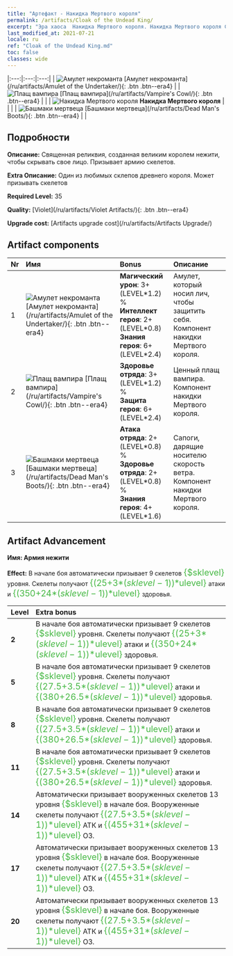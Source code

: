 ```yaml
---
title: "Артефакт - Накидка Мертвого короля"
permalink: /artifacts/Cloak of the Undead King/
excerpt: "Эра хаоса  Накидка Мертвого короля. Накидка Мертвого короля Священная реликвия, созданная великим королем нежити, чтобы скрывать свое лицо. Призывает армию скелетов."
last_modified_at: 2021-07-21
locale: ru
ref: "Cloak of the Undead King.md"
toc: false
classes: wide
---
```


  |:---:|:---:|:---:| 
  | ![Амулет некроманта](/images/t/artifact_40321.png) [Амулет некроманта](/ru/artifacts/Amulet of the Undertaker/){: .btn .btn--era4} |   | ![Плащ вампира](/images/t/artifact_40322.png) [Плащ вампира](/ru/artifacts/Vampire's Cowl/){: .btn .btn--era4} | 
  |   | ![Накидка Мертвого короля](/images/t/icon_artifact_32.png) **Накидка Мертвого короля** |  | 
  |   | ![Башмаки мертвеца](/images/t/artifact_40323.png) [Башмаки мертвеца](/ru/artifacts/Dead Man's Boots/){: .btn .btn--era4} |   | 


## Подробности

 **Описание:** Священная реликвия, созданная великим королем нежити, чтобы скрывать свое лицо. Призывает армию скелетов.

 **Extra Описание:** Один из любимых склепов древнего короля. Может призывать скелетов

 **Required Level:** 35

 **Quality:** [Violet](/ru/artifacts/Violet Artifacts/){: .btn .btn--era4}

 **Upgrade cost:** [Artifacts upgrade cost](/ru/artifacts/Artifacts Upgrade/)



## Artifact components

  | Nr |    Имя    |   Bonus | Описание | 
  |:---|:-----------|:--------|:------------| 
  | 1 | ![Амулет некроманта](/images/t/artifact_40321.png) [Амулет некроманта](/ru/artifacts/Amulet of the Undertaker/){: .btn .btn--era4} | **Магический урон**: 3+(LEVEL\*1.2) %<br/>**Интеллект героя**: 2+(LEVEL\*0.8)<br/>**Знания героя**: 6+(LEVEL\*2.4) | Амулет, который носил лич, чтобы защитить себя. Компонент накидки Мертвого короля. | 
  | 2 | ![Плащ вампира](/images/t/artifact_40322.png) [Плащ вампира](/ru/artifacts/Vampire's Cowl/){: .btn .btn--era4} | **Здоровье отряда**: 3+(LEVEL\*1.2) %<br/>**Защита героя**: 6+(LEVEL\*2.4) | Ценный плащ вампира. Компонент накидки Мертвого короля. | 
  | 3 | ![Башмаки мертвеца](/images/t/artifact_40323.png) [Башмаки мертвеца](/ru/artifacts/Dead Man's Boots/){: .btn .btn--era4} | **Атака отряда**: 2+(LEVEL\*0.8) %<br/>**Здоровье отряда**: 2+(LEVEL\*0.8) %<br/>**Знания героя**: 4+(LEVEL\*1.6) | Сапоги, дарящие носителю скорость ветра. Компонент накидки Мертвого короля. | 


## Artifact Advancement

 **Имя: Армия нежити**

 **Effect:** В начале боя автоматически призывает 9 скелетов <span style="color: #48b946;font-size:20px">{$sklevel}</span> уровня. Скелеты получают <span style="color: #48b946;font-size:20px">{(25+3*($sklevel-1))*$ulevel}</span> атаки и <span style="color: #48b946;font-size:20px">{(350+24*($sklevel-1))*$ulevel}</span> здоровья.

  |  Level  |    Extra bonus  | 
  |:--------|:----------------| 
  | **2** | В начале боя автоматически призывает 9 скелетов <span style="color: #48b946;font-size:20px">{$sklevel}</span> уровня. Скелеты получают <span style="color: #48b946;font-size:20px">{(25+3*($sklevel-1))*$ulevel}</span> атаки и <span style="color: #48b946;font-size:20px">{(350+24*($sklevel-1))*$ulevel}</span> здоровья. | 
  | **5** | В начале боя автоматически призывает 9 скелетов <span style="color: #48b946;font-size:20px">{$sklevel}</span> уровня. Скелеты получают <span style="color: #48b946;font-size:20px">{(27.5+3.5*($sklevel-1))*$ulevel}</span> атаки и <span style="color: #48b946;font-size:20px">{(380+26.5*($sklevel-1))*$ulevel}</span> здоровья. | 
  | **8** | В начале боя автоматически призывает 9 скелетов <span style="color: #48b946;font-size:20px">{$sklevel}</span> уровня. Скелеты получают <span style="color: #48b946;font-size:20px">{(27.5+3.5*($sklevel-1))*$ulevel}</span> атаки и <span style="color: #48b946;font-size:20px">{(380+26.5*($sklevel-1))*$ulevel}</span> здоровья. | 
  | **11** | В начале боя автоматически призывает 9 скелетов <span style="color: #48b946;font-size:20px">{$sklevel}</span> уровня. Скелеты получают <span style="color: #48b946;font-size:20px">{(27.5+3.5*($sklevel-1))*$ulevel}</span> атаки и <span style="color: #48b946;font-size:20px">{(380+26.5*($sklevel-1))*$ulevel}</span> здоровья. | 
  | **14** | Автоматически призывает вооруженных скелетов 13 уровня <span style="color: #48b946;font-size:20px">{$sklevel}</span> в начале боя. Вооруженные скелеты получают <span style="color: #48b946;font-size:20px">{(27.5+3.5*($sklevel-1))*$ulevel}</span> АТК и <span style="color: #48b946;font-size:20px">{(455+31*($sklevel-1))*$ulevel}</span> ОЗ. | 
  | **17** | Автоматически призывает вооруженных скелетов 13 уровня <span style="color: #48b946;font-size:20px">{$sklevel}</span> в начале боя. Вооруженные скелеты получают <span style="color: #48b946;font-size:20px">{(27.5+3.5*($sklevel-1))*$ulevel}</span> АТК и <span style="color: #48b946;font-size:20px">{(455+31*($sklevel-1))*$ulevel}</span> ОЗ. | 
  | **20** | Автоматически призывает вооруженных скелетов 13 уровня <span style="color: #48b946;font-size:20px">{$sklevel}</span> в начале боя. Вооруженные скелеты получают <span style="color: #48b946;font-size:20px">{(27.5+3.5*($sklevel-1))*$ulevel}</span> АТК и <span style="color: #48b946;font-size:20px">{(455+31*($sklevel-1))*$ulevel}</span> ОЗ. | 
